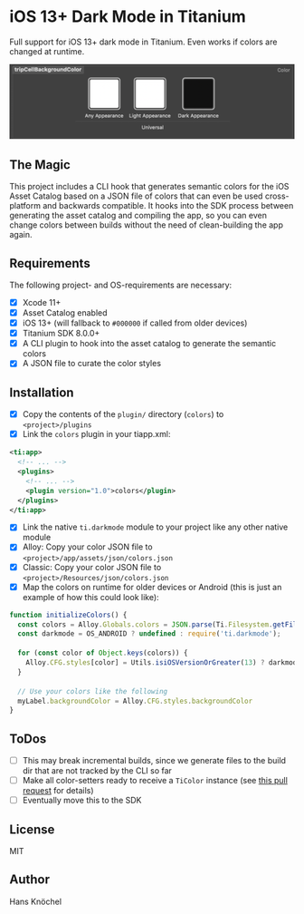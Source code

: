 # iOS 13+ Dark Mode in Titanium

Full support for iOS 13+ dark mode in Titanium. Even works if colors are changed at runtime.

<img src="./example.png" alt="Example" />

## The Magic

This project includes a CLI hook that generates semantic colors for the iOS Asset Catalog based on a JSON
file of colors that can even be used cross-platform and backwards compatible. It hooks into the SDK process
between generating the asset catalog and compiling the app, so you can even change colors between builds
without the need of clean-building the app again.

## Requirements

The following project- and OS-requirements are necessary:

- [x] Xcode 11+
- [x] Asset Catalog enabled
- [x] iOS 13+ (will fallback to `#000000` if called from older devices)
- [x] Titanium SDK 8.0.0+
- [x] A CLI plugin to hook into the asset catalog to generate the semantic colors
- [x] A JSON file to curate the color styles

## Installation

- [x] Copy the contents of the `plugin/` directory (`colors`) to `<project>/plugins`
- [x] Link the `colors` plugin in your tiapp.xml:
```xml
<ti:app>
  <!-- ... -->
  <plugins>
    <!-- ... -->
    <plugin version="1.0">colors</plugin>
  </plugins>
</ti:app>
```
- [x] Link the native `ti.darkmode` module to your project like any other native module
- [x] Alloy: Copy your color JSON file to `<project>/app/assets/json/colors.json`
- [x] Classic: Copy your color JSON file to `<project>/Resources/json/colors.json`
- [x] Map the colors on runtime for older devices or Android (this is just an example of how this could look like):
```js
function initializeColors() {
  const colors = Alloy.Globals.colors = JSON.parse(Ti.Filesystem.getFile('json/colors.json').read());
  const darkmode = OS_ANDROID ? undefined : require('ti.darkmode');

  for (const color of Object.keys(colors)) {
    Alloy.CFG.styles[color] = Utils.isiOSVersionOrGreater(13) ? darkmode.fetch(color) : colors[color].light;
  }

  // Use your colors like the following
  myLabel.backgroundColor = Alloy.CFG.styles.backgroundColor
}
```

## ToDos

- [ ] This may break incremental builds, since we generate files to the build dir that are not tracked by the CLI so far
- [ ] Make all color-setters ready to receive a `TiColor` instance (see [this pull request](https://github.com/appcelerator/titanium_mobile/pull/10937) for details)
- [ ] Eventually move this to the SDK

## License

MIT

## Author

Hans Knöchel
